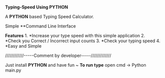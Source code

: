 **Typing-Speed Using PYTHON**

A **PYTHON** based Typing Speed Calculator. 

Simple **Command Line Interface

**Features**
	1. *Increase your type speed with this simple application
	2. *Check you Correct / Incorrect input counts
	3. *Check your typing speed
	4. *Easy and Simple

////////////-----Comment by developer-----/////////////

Just install **PYTHON** and have fun ~
**To run type**
	open cmd -> Python main.py
